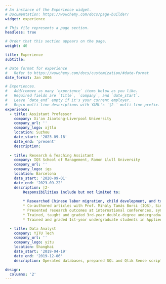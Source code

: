```yaml
---
# An instance of the Experience widget.
# Documentation: https://wowchemy.com/docs/page-builder/
widget: experience

# This file represents a page section.
headless: true

# Order that this section appears on the page.
weight: 40

title: Experience
subtitle:

# Date format for experience
#   Refer to https://wowchemy.com/docs/customization/#date-format
date_format: Jan 2006

# Experiences.
#   Add/remove as many `experience` items below as you like.
#   Required fields are `title`, `company`, and `date_start`.
#   Leave `date_end` empty if it's your current employer.
#   Begin multi-line descriptions with YAML's `|2-` multi-line prefix.
experience:
  - title: Assistant Professor
    company: Xi'an Jiaotong-Liverpool University
    company_url: ''
    company_logo: xjtlu
    location: Suzhou
    date_start: '2023-09-18'
    date_end: 'present'
    description:
    
  - title: Research & Teaching Assistant
    company: IQS School of Management, Ramon Llull University
    company_url: ''
    company_logo: iqs
    location: Barcelona
    date_start: '2020-09-01'
    date_end: '2023-09-22'
    description: |2-
        Responsibilities include but not limited to:
        
        * Researched Chinese labor migration, child development, and travel dynamics for the Horizon 2020 CHINEQUALJUSTICE (ID: 101086139) & PoPMeD-SuSDeV (ID: 838534) projects.
        * Co-authored articles with Prof. Mihály Tamás Borsi (IQS), Simiao Chen (Heidelberg U.), Flavio Comim (IQS & U. of Cambridge), and Octasiano M. Valerio Mendoza (IQS). [alphabetically listed]
        * Presented research outcomes at international conferences, symposiums and workshops.
        * Trained, taught and graded 3rd-year double-degree undergraduate students in Econometrics and Forecasting, and proctored their exams.
        * Trained and graded 1st-year undergraduate students in Applied Mathematics, and proctored their exams.

  - title: Data Analyst
    company: YITU Tech
    company_url: ''
    company_logo: yitu
    location: Shanghai
    date_start: '2019-04-19'
    date_end: '2019-12-06'
    description: Operated databases, prepared SQL and Qlik Sense scripts for business analyses, visualized data with interactive dashboards, wrote weekly reports and assisted in product development, etc.

design:
  columns: '2'
---
```

